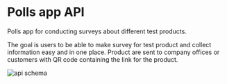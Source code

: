 # Polls app API

Polls app for conducting surveys about different test products.

The goal is users to be able to make survey for test product and collect information easy and in one place.
Product are sent to company offices or customers with QR code containing the link for the product.

![api schema](https://i.imgur.com/PbjwSps.png)
